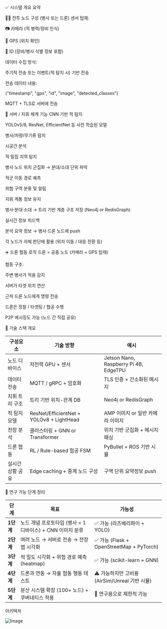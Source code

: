 ✅ 시스템 개요 요약

🧍‍♂️ 전투 노드 구성 (병사 또는 드론)
센서 탑재:

📷 카메라 (적 병력/장비 인식)

📡 GPS (위치 확인)

🪪 ID (장비/병사 식별 정보 포함)

데이터 수집 방식:

주기적 전송 또는 이벤트(적 탐지 시) 기반 전송

전송 데이터 내용:

{"timestamp", "gps", "id", "image", "detected_classes"}

MQTT + TLS로 서버에 전송

🧠 서버 / 지휘 체계 기능
CNN 기반 적 탐지

YOLOv5/8, ResNet, EfficientNet 등 사전 학습된 모델

병사/차량/무기류 탐지

시공간 분석

적 밀집 지역 탐지

병사 노드 위치 군집화 → 분대/소대 단위 파악

적군 이동 경로 예측

위험 구역 분류 및 알림

지휘 계통 정보 유지

병사·분대·소대 → 트리 기반 계층 구조 저장 (Neo4j or RedisGraph)

실시간 정보 피드백

분석 요약 정보 → 병사·드론 노드에 push

각 노드가 자체 판단에 활용 (위치 이동 / 대응 전환 등)

✈️ 드론 협동 로직
드론 = 공중 노드 (카메라 + GPS 탑재)

협동 구조:

주변 병사가 적을 감지

서버가 타겟 위치 연산

근처 드론 노드에게 명령 전송

드론은 정찰 / 타겟팅 / 협공 수행

P2P 메시징도 가능 (노드 간 직접 공유)

📡 기술 스택 개요


| 구성요소      | 기술 방향                                    | 예시                                    |
| --------- | ---------------------------------------- | ------------------------------------- |
| 노드 디바이스   | 저전력 GPU + 센서                             | Jetson Nano, Raspberry Pi 4B, EdgeTPU |
| 데이터 전송    | MQTT / gRPC + 암호화                        | TLS 인증 + 간소화된 메시지                     |
| 지휘 트리 구조  | 트리 기반 위치-관계 DB                           | Neo4j or RedisGraph                   |
| 적 탐지 모델   | ResNet/EfficientNet + YOLOv8 + LightHead | AMP 이미지 or 일반 카메라 이미지                 |
| 전장 분석     | 클러스터링 + GNN or Transformer               | 위치 기반 군집화 + 메시지 패싱                    |
| 드론 협동     | RL / Rule-based 협공 FSM                   | PyBullet + ROS 기반 시뮬                  |
| 실시간 상황 공유 | Edge caching + 중계 노드 구성                  | 구역 단위 요약정보 push                       |




🧪 연구 가능 단계 정리


| 단계      | 목표                                     | 가능성                                    |
| ------- | -------------------------------------- | -------------------------------------- |
| **1단계** | 노드 개념 프로토타입 (병사 = 1 디바이스) + CNN 이미지 분류 | ✅ 가능 (라즈베리파이 + YOLO)                   |
| **2단계** | 여러 노드 → 서버로 전송 → 전장 맵 시각화              | ✅ 가능 (Flask + OpenStreetMap + PyTorch) |
| **3단계** | 적 밀도 시각화 + 위험 경로 예측 (heatmap)          | ✅ 가능 (scikit-learn + GNN)              |
| **4단계** | 드론과 연동 → 자율 협동 행동 테스트                  | ⚠️ 가능하지만 고비용 (AirSim/Unreal 기반 시뮬)     |
| **5단계** | 분산 시스템 확장 (100+ 노드) + 쿠버네티스 적용         | 🔁 연구용으로 제한적 가능                        |


아키텍처


![Image](https://github.com/user-attachments/assets/d5c62f23-52d0-4703-811f-680e71bb440c)
